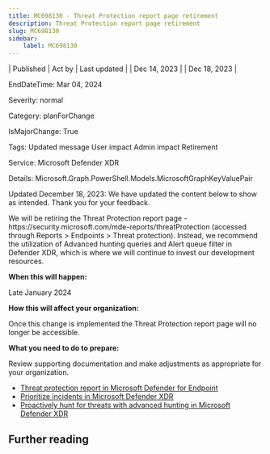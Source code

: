 ```yaml
---
title: MC698130 - Threat Protection report page retirement
description: Threat Protection report page retirement
slug: MC698130
sidebar:
    label: MC698130
---
```


| Published | Act by | Last updated |
| Dec 14, 2023 |  | Dec 18, 2023 |

EndDateTime: Mar 04, 2024

Severity: normal

Category: planForChange

IsMajorChange: True

Tags: Updated message User impact Admin impact Retirement

Service: Microsoft Defender XDR

Details: Microsoft.Graph.PowerShell.Models.MicrosoftGraphKeyValuePair

<p>Updated December 18, 2023: We have updated the content below to show as intended. Thank you for your feedback.</p><p>We will be retiring the Threat Protection report page - https://security.microsoft.com/mde-reports/threatProtection (accessed through Reports &gt; Endpoints &gt; Threat protection). Instead, we recommend the utilization of Advanced hunting queries and Alert queue filter in Defender XDR, which is where we will continue to invest our development resources.&nbsp;</p><p><b>When this will happen:</b></p><p>Late January 2024</p><p><b>How this will affect your organization:</b></p><p>Once this change is implemented the Threat Protection report page will no longer be accessible.</p><p><b>What you need to do to prepare:</b></p><p>Review supporting documentation and make adjustments as appropriate for your organization.</p><ul><li><a href="https://learn.microsoft.com/microsoft-365/security/defender-endpoint/threat-protection-reports?view=o365-worldwide" target="_blank">Threat protection report in Microsoft Defender for Endpoint</a></li><li><a href="https://learn.microsoft.com/microsoft-365/security/defender/incident-queue?view=o365-worldwide#available-filters" target="_blank">Prioritize incidents in Microsoft Defender XDR</a></li><li><a href="https://learn.microsoft.com/microsoft-365/security/defender/advanced-hunting-overview?view=o365-worldwide" target="_blank">Proactively hunt for threats with advanced hunting in Microsoft Defender XDR</a></li></ul>

## Further reading
